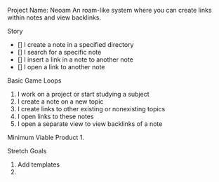 Project Name: Neoam
An roam-like system where you can create links within notes and view backlinks.

Story
- [] I create a note in a specified directory
- [] I search for a specific note
- [] I insert a link in a note to another note
- [] I open a link to another note

Basic Game Loops
1. I work on a project or start studying a subject
2. I create a note on a new topic
3. I create links to other existing or nonexisting topics
4. I open links to these notes
5. I open a separate view to view backlinks of a note

Minimum Viable Product 
1. 

Stretch Goals 
1. Add templates
2.  
